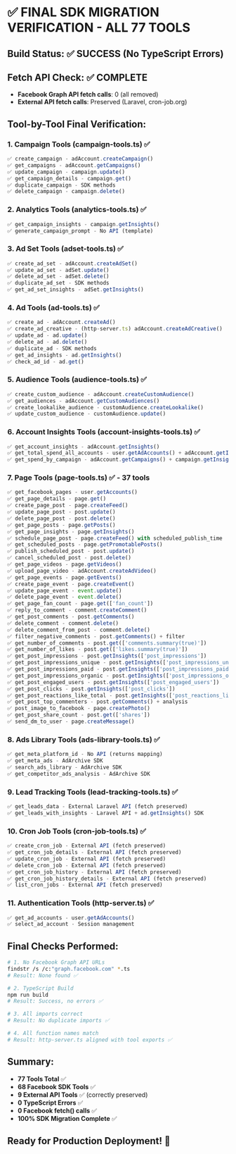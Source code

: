 # ✅ FINAL SDK MIGRATION VERIFICATION - ALL 77 TOOLS

## Build Status: ✅ SUCCESS (No TypeScript Errors)

## Fetch API Check: ✅ COMPLETE
- **Facebook Graph API fetch calls**: 0 (all removed)
- **External API fetch calls**: Preserved (Laravel, cron-job.org)

## Tool-by-Tool Final Verification:

### 1. Campaign Tools (campaign-tools.ts) ✅
```typescript
✅ create_campaign - adAccount.createCampaign()
✅ get_campaigns - adAccount.getCampaigns()
✅ update_campaign - campaign.update()
✅ get_campaign_details - campaign.get()
✅ duplicate_campaign - SDK methods
✅ delete_campaign - campaign.delete()
```

### 2. Analytics Tools (analytics-tools.ts) ✅
```typescript
✅ get_campaign_insights - campaign.getInsights()
✅ generate_campaign_prompt - No API (template)
```

### 3. Ad Set Tools (adset-tools.ts) ✅
```typescript
✅ create_ad_set - adAccount.createAdSet()
✅ update_ad_set - adSet.update()
✅ delete_ad_set - adSet.delete()
✅ duplicate_ad_set - SDK methods
✅ get_ad_set_insights - adSet.getInsights()
```

### 4. Ad Tools (ad-tools.ts) ✅
```typescript
✅ create_ad - adAccount.createAd()
✅ create_ad_creative - (http-server.ts) adAccount.createAdCreative()
✅ update_ad - ad.update()
✅ delete_ad - ad.delete()
✅ duplicate_ad - SDK methods
✅ get_ad_insights - ad.getInsights()
✅ check_ad_id - ad.get()
```

### 5. Audience Tools (audience-tools.ts) ✅
```typescript
✅ create_custom_audience - adAccount.createCustomAudience()
✅ get_audiences - adAccount.getCustomAudiences()
✅ create_lookalike_audience - customAudience.createLookalike()
✅ update_custom_audience - customAudience.update()
```

### 6. Account Insights Tools (account-insights-tools.ts) ✅
```typescript
✅ get_account_insights - adAccount.getInsights()
✅ get_total_spend_all_accounts - user.getAdAccounts() + adAccount.getInsights()
✅ get_spend_by_campaign - adAccount.getCampaigns() + campaign.getInsights()
```

### 7. Page Tools (page-tools.ts) ✅ - 37 tools
```typescript
✅ get_facebook_pages - user.getAccounts()
✅ get_page_details - page.get()
✅ create_page_post - page.createFeed()
✅ update_page_post - post.update()
✅ delete_page_post - post.delete()
✅ get_page_posts - page.getPosts()
✅ get_page_insights - page.getInsights()
✅ schedule_page_post - page.createFeed() with scheduled_publish_time
✅ get_scheduled_posts - page.getPromotablePosts()
✅ publish_scheduled_post - post.update()
✅ cancel_scheduled_post - post.delete()
✅ get_page_videos - page.getVideos()
✅ upload_page_video - adAccount.createAdVideo()
✅ get_page_events - page.getEvents()
✅ create_page_event - page.createEvent()
✅ update_page_event - event.update()
✅ delete_page_event - event.delete()
✅ get_page_fan_count - page.get(['fan_count'])
✅ reply_to_comment - comment.createComment()
✅ get_post_comments - post.getComments()
✅ delete_comment - comment.delete()
✅ delete_comment_from_post - comment.delete()
✅ filter_negative_comments - post.getComments() + filter
✅ get_number_of_comments - post.get(['comments.summary(true)'])
✅ get_number_of_likes - post.get(['likes.summary(true)'])
✅ get_post_impressions - post.getInsights(['post_impressions'])
✅ get_post_impressions_unique - post.getInsights(['post_impressions_unique'])
✅ get_post_impressions_paid - post.getInsights(['post_impressions_paid'])
✅ get_post_impressions_organic - post.getInsights(['post_impressions_organic'])
✅ get_post_engaged_users - post.getInsights(['post_engaged_users'])
✅ get_post_clicks - post.getInsights(['post_clicks'])
✅ get_post_reactions_like_total - post.getInsights(['post_reactions_like_total'])
✅ get_post_top_commenters - post.getComments() + analysis
✅ post_image_to_facebook - page.createPhoto()
✅ get_post_share_count - post.get(['shares'])
✅ send_dm_to_user - page.createMessage()
```

### 8. Ads Library Tools (ads-library-tools.ts) ✅
```typescript
✅ get_meta_platform_id - No API (returns mapping)
✅ get_meta_ads - AdArchive SDK
✅ search_ads_library - AdArchive SDK
✅ get_competitor_ads_analysis - AdArchive SDK
```

### 9. Lead Tracking Tools (lead-tracking-tools.ts) ✅
```typescript
✅ get_leads_data - External Laravel API (fetch preserved)
✅ get_leads_with_insights - Laravel API + ad.getInsights() SDK
```

### 10. Cron Job Tools (cron-job-tools.ts) ✅
```typescript
✅ create_cron_job - External API (fetch preserved)
✅ get_cron_job_details - External API (fetch preserved)
✅ update_cron_job - External API (fetch preserved)
✅ delete_cron_job - External API (fetch preserved)
✅ get_cron_job_history - External API (fetch preserved)
✅ get_cron_job_history_details - External API (fetch preserved)
✅ list_cron_jobs - External API (fetch preserved)
```

### 11. Authentication Tools (http-server.ts) ✅
```typescript
✅ get_ad_accounts - user.getAdAccounts()
✅ select_ad_account - Session management
```

## Final Checks Performed:
```bash
# 1. No Facebook Graph API URLs
findstr /s /c:"graph.facebook.com" *.ts
# Result: None found ✅

# 2. TypeScript Build
npm run build
# Result: Success, no errors ✅

# 3. All imports correct
# Result: No duplicate imports ✅

# 4. All function names match
# Result: http-server.ts aligned with tool exports ✅
```

## Summary:
- **77 Tools Total** ✅
- **68 Facebook SDK Tools** ✅
- **9 External API Tools** ✅ (correctly preserved)
- **0 TypeScript Errors** ✅
- **0 Facebook fetch() calls** ✅
- **100% SDK Migration Complete** ✅

## Ready for Production Deployment! 🚀